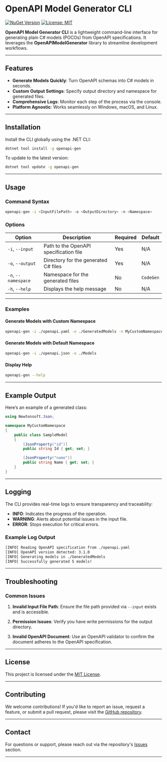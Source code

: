 
# OpenAPI Model Generator CLI

[![NuGet Version](https://img.shields.io/nuget/v/openapi-gen.svg?style=flat-square)](https://www.nuget.org/packages/OpenAPIModelCLI/)
[![License: MIT](https://img.shields.io/badge/license-MIT-blue.svg)](LICENSE)

**OpenAPI Model Generator CLI** is a lightweight command-line interface for generating plain C# models (POCOs) from OpenAPI specifications. It leverages the **OpenAPIModelGenerator** library to streamline development workflows.

---

## Features

- **Generate Models Quickly**: Turn OpenAPI schemas into C# models in seconds.
- **Custom Output Settings**: Specify output directory and namespace for generated files.
- **Comprehensive Logs**: Monitor each step of the process via the console.
- **Platform Agnostic**: Works seamlessly on Windows, macOS, and Linux.

---

## Installation

Install the CLI globally using the .NET CLI:

```sh
dotnet tool install -g openapi-gen
```

To update to the latest version:

```sh
dotnet tool update -g openapi-gen
```

---

## Usage

### Command Syntax

```sh
openapi-gen -i <InputFilePath> -o <OutputDirectory> -n <Namespace>
```

### Options

| Option                 | Description                                 | Required | Default      |
|------------------------|---------------------------------------------|----------|--------------|
| `-i`, `--input`        | Path to the OpenAPI specification file      | Yes      | N/A          |
| `-o`, `--output`       | Directory for the generated C# files        | Yes      | N/A          |
| `-n`, `--namespace`    | Namespace for the generated files           | No       | `CodeGen`    |
| `-h`, `--help`         | Displays the help message                   | No       | N/A          |

---

### Examples

#### Generate Models with Custom Namespace

```sh
openapi-gen -i ./openapi.yaml -o ./GeneratedModels -n MyCustomNamespace
```

#### Generate Models with Default Namespace

```sh
openapi-gen -i ./openapi.json -o ./Models
```

#### Display Help

```sh
openapi-gen --help
```

---

## Example Output

Here’s an example of a generated class:

```csharp
using Newtonsoft.Json;

namespace MyCustomNamespace
{
    public class SampleModel
    {
        [JsonProperty("id")]
        public string Id { get; set; }

        [JsonProperty("name")]
        public string Name { get; set; }
    }
}
```

---

## Logging

The CLI provides real-time logs to ensure transparency and traceability:
- **INFO**: Indicates the progress of the operation.
- **WARNING**: Alerts about potential issues in the input file.
- **ERROR**: Stops execution for critical errors.

### Example Log Output

```sh
[INFO] Reading OpenAPI specification from ./openapi.yaml
[INFO] OpenAPI version detected: 3.1.0
[INFO] Generating models in ./GeneratedModels
[INFO] Successfully generated 5 models!
```

---

## Troubleshooting

### Common Issues

1. **Invalid Input File Path**:
   Ensure the file path provided via `--input` exists and is accessible.

2. **Permission Issues**:
   Verify you have write permissions for the output directory.

3. **Invalid OpenAPI Document**:
   Use an OpenAPI validator to confirm the document adheres to the OpenAPI specification.

---

## License

This project is licensed under the [MIT License](LICENSE).

---

## Contributing

We welcome contributions! If you'd like to report an issue, request a feature, or submit a pull request, please visit the [GitHub repository](https://github.com/yourusername/OpenAPIModelGeneratorCLI).

---

## Contact

For questions or support, please reach out via the repository's [Issues](https://github.com/yourusername/OpenAPIModelGeneratorCLI/issues) section.

---
